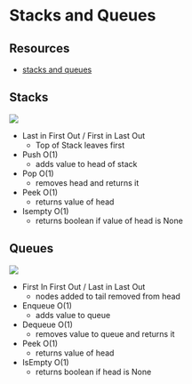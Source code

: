 # Stacks and Queues

## Resources

- [stacks and queues](https://codefellows.github.io/common_curriculum/data_structures_and_algorithms/Code_401/class-10/resources/images/stack1.PNG)

## Stacks

<img src="https://i.imgur.com/Vgw9PJb.png"/>

- Last in First Out / First in Last Out
    - Top of Stack leaves first
- Push O(1)
    - adds value to head of stack
- Pop O(1)
    - removes head and returns it
- Peek O(1)
    - returns value of head
- Isempty O(1)
    - returns boolean if value of head is None

## Queues

<img src ="https://i.imgur.com/yd9z1Fy.png"/>

- First In First Out / Last in Last Out
  - nodes added to tail removed from head
- Enqueue O(1)
    - adds value to queue
- Dequeue O(1)
    - removes value to queue and returns it
- Peek O(1)
    - returns value of head
- IsEmpty O(1)
    - returns boolean if head is None
